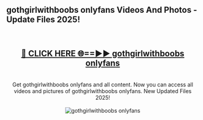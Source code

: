<h2>gothgirlwithboobs onlyfans Videos And Photos - Update Files 2025!</h2>
<br>
<div align="center">
<h2><a href="https://linkcuts.com/hfmhzwbr" rel="nofollow">🔴 CLICK HERE 🌐==►► gothgirlwithboobs onlyfans</a></h2>
<br>
Get gothgirlwithboobs onlyfans and all content. Now you can access all videos and pictures of gothgirlwithboobs onlyfans. New Updated Files 2025!
<br>
<br>
<a href="https://linkcuts.com/hfmhzwbr" rel="nofollow" data-target="animated-image.originalLink"><img src="https://i.ibb.co.com/WyWwxjT/player-gif2.gif" alt="gothgirlwithboobs onlyfans" style="max-width: 100%; display: inline-block;" data-target="animated-image.originalImage"></a>
</div>
<br>